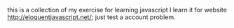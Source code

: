 this is a collection of my exercise for learning javascript
I learn it for website http://eloquentjavascript.net/; 
just test a account problem.